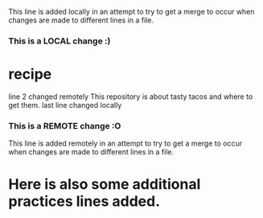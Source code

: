 This line is added locally in an attempt to try to get a merge to occur when changes are made to different lines in a file.  

### This is a LOCAL change :)

# recipe
line 2 changed remotely
This repository is about tasty tacos and where to get them.
last line changed locally

### This is a REMOTE change :O  
This line is added remotely in an attempt to try to get a merge to occur when changes are made to different lines in a file.

# Here is also some additional practices lines added.
